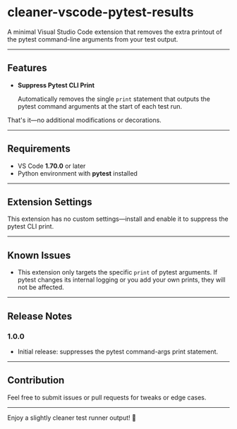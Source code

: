 # cleaner-vscode-pytest-results

A minimal Visual Studio Code extension that removes the extra printout of the pytest command-line arguments from your test output.

---

## Features

* **Suppress Pytest CLI Print**

  Automatically removes the single `print` statement that outputs the pytest command arguments at the start of each test run.

That's it—no additional modifications or decorations.

---

## Requirements

* VS Code **1.70.0** or later
* Python environment with **pytest** installed

---

## Extension Settings

This extension has no custom settings—install and enable it to suppress the pytest CLI print.

---

## Known Issues

* This extension only targets the specific `print` of pytest arguments. If pytest changes its internal logging or you add your own prints, they will not be affected.

---

## Release Notes

### 1.0.0

* Initial release: suppresses the pytest command-args print statement.

---

## Contribution

Feel free to submit issues or pull requests for tweaks or edge cases.

---

Enjoy a slightly cleaner test runner output! 🎉
